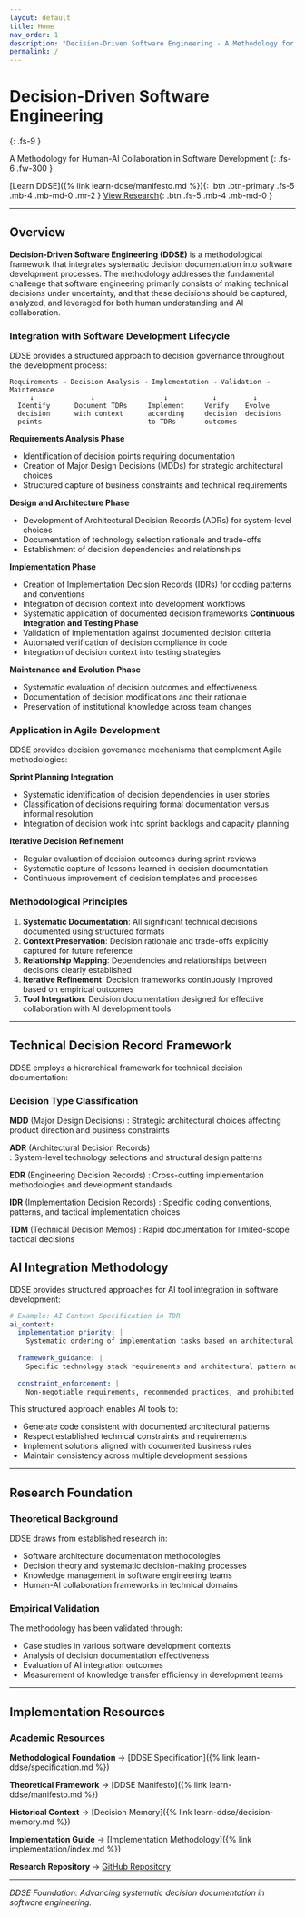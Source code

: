 ```yaml
---
layout: default
title: Home
nav_order: 1
description: "Decision-Driven Software Engineering - A Methodology for Human-AI Collaboration in Software Development"
permalink: /
---
```


# Decision-Driven Software Engineering
{: .fs-9 }

A Methodology for Human-AI Collaboration in Software Development
{: .fs-6 .fw-300 }

[Learn DDSE]({% link learn-ddse/manifesto.md %}){: .btn .btn-primary .fs-5 .mb-4 .mb-md-0 .mr-2 }
[View Research](https://github.com/ddse-foundation/ddse-foundation){: .btn .fs-5 .mb-4 .mb-md-0 }

---

## Overview

**Decision-Driven Software Engineering (DDSE)** is a methodological framework that integrates systematic decision documentation into software development processes. The methodology addresses the fundamental challenge that software engineering primarily consists of making technical decisions under uncertainty, and that these decisions should be captured, analyzed, and leveraged for both human understanding and AI collaboration.

### Integration with Software Development Lifecycle

DDSE provides a structured approach to decision governance throughout the development process:

<div class="code-example" markdown="1">

```
Requirements → Decision Analysis → Implementation → Validation → Maintenance
     ↓              ↓                 ↓           ↓         ↓
  Identify      Document TDRs     Implement     Verify    Evolve
  decision      with context      according     decision  decisions
  points                          to TDRs       outcomes
```

**Requirements Analysis Phase**
- Identification of decision points requiring documentation
- Creation of Major Design Decisions (MDDs) for strategic architectural choices
- Structured capture of business constraints and technical requirements

**Design and Architecture Phase**  
- Development of Architectural Decision Records (ADRs) for system-level choices
- Documentation of technology selection rationale and trade-offs
- Establishment of decision dependencies and relationships

**Implementation Phase**
- Creation of Implementation Decision Records (IDRs) for coding patterns and conventions
- Integration of decision context into development workflows
- Systematic application of documented decision frameworks
**Continuous Integration and Testing Phase**
- Validation of implementation against documented decision criteria
- Automated verification of decision compliance in code
- Integration of decision context into testing strategies

**Maintenance and Evolution Phase**
- Systematic evaluation of decision outcomes and effectiveness
- Documentation of decision modifications and their rationale
- Preservation of institutional knowledge across team changes

</div>

### Application in Agile Development

DDSE provides decision governance mechanisms that complement Agile methodologies:

**Sprint Planning Integration**
- Systematic identification of decision dependencies in user stories
- Classification of decisions requiring formal documentation versus informal resolution
- Integration of decision work into sprint backlogs and capacity planning

**Iterative Decision Refinement**
- Regular evaluation of decision outcomes during sprint reviews
- Systematic capture of lessons learned in decision documentation
- Continuous improvement of decision templates and processes

### Methodological Principles

1. **Systematic Documentation**: All significant technical decisions documented using structured formats
2. **Context Preservation**: Decision rationale and trade-offs explicitly captured for future reference
3. **Relationship Mapping**: Dependencies and relationships between decisions clearly established
4. **Iterative Refinement**: Decision frameworks continuously improved based on empirical outcomes
5. **Tool Integration**: Decision documentation designed for effective collaboration with AI development tools

---

## Technical Decision Record Framework

DDSE employs a hierarchical framework for technical decision documentation:

<div class="code-example" markdown="1">

### Decision Type Classification

**MDD** (Major Design Decisions)
: Strategic architectural choices affecting product direction and business constraints

**ADR** (Architectural Decision Records)  
: System-level technology selections and structural design patterns

**EDR** (Engineering Decision Records)
: Cross-cutting implementation methodologies and development standards

**IDR** (Implementation Decision Records)
: Specific coding conventions, patterns, and tactical implementation choices

**TDM** (Technical Decision Memos)
: Rapid documentation for limited-scope tactical decisions

</div>

## AI Integration Methodology

DDSE provides structured approaches for AI tool integration in software development:

```yaml
# Example: AI Context Specification in TDR
ai_context:
  implementation_priority: |
    Systematic ordering of implementation tasks based on architectural dependencies
  
  framework_guidance: |
    Specific technology stack requirements and architectural pattern adherence
  
  constraint_enforcement: |
    Non-negotiable requirements, recommended practices, and prohibited approaches
```

This structured approach enables AI tools to:
- Generate code consistent with documented architectural patterns
- Respect established technical constraints and requirements  
- Implement solutions aligned with documented business rules
- Maintain consistency across multiple development sessions

---

## Research Foundation

### Theoretical Background

DDSE draws from established research in:
- Software architecture documentation methodologies
- Decision theory and systematic decision-making processes
- Knowledge management in software engineering teams
- Human-AI collaboration frameworks in technical domains

### Empirical Validation

The methodology has been validated through:
- Case studies in various software development contexts
- Analysis of decision documentation effectiveness
- Evaluation of AI integration outcomes
- Measurement of knowledge transfer efficiency in development teams

---

## Implementation Resources

<div class="code-example" markdown="1">

### Academic Resources

**Methodological Foundation** → [DDSE Specification]({% link learn-ddse/specification.md %})

**Theoretical Framework** → [DDSE Manifesto]({% link learn-ddse/manifesto.md %})

**Historical Context** → [Decision Memory]({% link learn-ddse/decision-memory.md %})

**Implementation Guide** → [Implementation Methodology]({% link implementation/index.md %})

**Research Repository** → [GitHub Repository](https://github.com/ddse-foundation/ddse-foundation)

</div>

---

*DDSE Foundation: Advancing systematic decision documentation in software engineering.*

